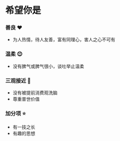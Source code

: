 # 希望你是

### 善良  :heart:

- 为人热情，待人友善，富有同理心，害人之心不可有

### 温柔  :blush:

- 没有脾气或脾气很小，谈吐举止温柔

### 三观接近  :handshake:

- 没有被提前消费观洗脑
- 尊重普世价值

### 加分项  :star:

- 有一技之长
- 有趣的思想
